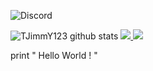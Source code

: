 ![Discord](https://discord.c99.nl/widget/theme-3/479183494958940161.png)


![TJimmY123 github stats](https://github-readme-stats.vercel.app/api?username=TJimmY123&show_icons=true&theme=tokyonight)
<a href="https://github.com/TJimmY123">
  <img src="https://img.shields.io/github/followers/TJimmY123">
</a>
<a href="https://github.com/TJimmY123">
   <img src="https://komarev.com/ghpvc/?username=TJimmY123">
</a>

 print " Hello World ! "
